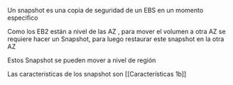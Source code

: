 
Un snapshot es una copia de seguridad de un EBS en un momento especifico 

Como los EB2 están a nivel de las AZ , para mover el volumen a otra AZ se requiere hacer un Snapshot, para luego restaurar este snapshot en la otra AZ

Estos Snapshot se pueden mover a nivel de región 

Las caracteristicas de los snapshot son [[Características 1b]]